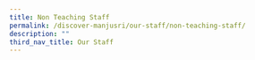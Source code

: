```yaml
---
title: Non Teaching Staff
permalink: /discover-manjusri/our-staff/non-teaching-staff/
description: ""
third_nav_title: Our Staff
---
```

